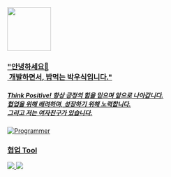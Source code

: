 <a href="https://www.youtube.com/watch?v=w9DfC2BHGPA" target="_blank">
<img src="https://www.google.com/images/branding/googlelogo/1x/googlelogo_color_272x92dp.png" width="100px">

<div align="left">

<h3>"안녕하세요👋<br>
&nbsp;개발하면서, 밥먹는 박우식입니다."</h3>

<h5>Think Positive! 항상 긍정의 힘을 믿으며 앞으로 나아갑니다.<br>
협업을 위해 배려하며, 성장하기 위해 노력합니다.<br>
그리고 저는 여자친구가 있습니다.</h5>

![Programmer](https://example.com/path/to/programmer-image.png)

<h3>협업 Tool</h3>
<img src = "https://img.shields.io/badge/Slack-4A154B?style=for-the-badge&logo=slack&logoColor=white">&nbsp;<img src = "https://img.shields.io/badge/Jira-0052CC?style=for-the-badge&logo=Jira&logoColor=white">
</div>
